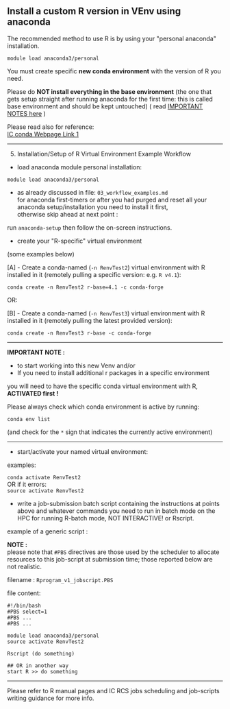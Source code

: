 ## Install a custom R version in VEnv using anaconda

The recommended method to use R is by using your "personal anaconda" installation.  

`module load anaconda3/personal`  

You must create specific **new conda environment** with the version of R you need.

Please do **NOT install everything in the base environment** (the one that gets setup straight after running anaconda for the first time: this is called base environment and should be kept untouched) ( read [IMPORTANT NOTES here](/RCS_Apps_guides/Anaconda/01_basic_info.md) )

Please read also for reference:  
[IC conda Webpage Link 1](https://www.imperial.ac.uk/admin-services/ict/self-service/research-support/rcs/support/applications/conda/)

---

5. Installation/Setup of R Virtual Environment Example Workflow  

- load anaconda module personal installation:  

`module load anaconda3/personal`

- as already discussed in file: `03_workflow_examples.md`  
for anaconda first-timers or after you had purged and reset all your anaconda setup/installation you need to install it first,   
otherwise skip ahead at next point :

run `anaconda-setup`  then follow the on-screen instructions.

- create your "R-specific" virtual environment

(some examples below)

[A] - Create a conda-named (`-n RenvTest2`) virtual environment with R installed in it (remotely pulling a specific version: e.g.  `R v4.1`):   

`conda create -n RenvTest2 r-base=4.1 -c conda-forge`

OR:  

[B] - Create a conda-named (`-n RenvTest3`) virtual environment with R installed in it (remotely pulling the latest provided version):  

`conda create -n RenvTest3 r-base -c conda-forge`

---
**IMPORTANT NOTE :**  

- to start working into this new Venv
and/or
- If you need to install additional r packages in a specific environment

you will need to have the specific conda virtual environment with R, **ACTIVATED first !**

Please always check which conda environment is active by running:  

`conda env list`  

(and check for the `*` sign that indicates the currently active environment)

---

- start/activate your named virtual environment:

examples:  

`conda activate RenvTest2`  
OR if it errors:  
`source activate RenvTest2`  


- write a job-submission batch script containing the instructions at points above and whatever commands you need to run in batch mode on the HPC for running R-batch mode, NOT INTERACTIVE! or Rscript.

example of a generic script :

**NOTE :**   
please note that `#PBS` directives are those used by the scheduler to allocate resources to this job-script at submission time; those reported below are not realistic.  


filename :  `Rprogram_v1_jobscript.PBS`   

file content:  

```
#!/bin/bash
#PBS select=1
#PBS ...
#PBS ...

module load anaconda3/personal
source activate RenvTest2

Rscript (do something)

## OR in another way
start R >> do something
```

---

Please refer to R manual pages and IC RCS jobs scheduling and job-scripts writing guidance for more info.
